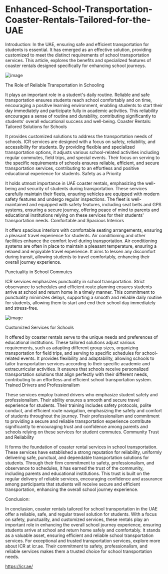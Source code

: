 # Enhanced-School-Transportation-Coaster-Rentals-Tailored-for-the-UAE
Introduction: 
In the UAE, ensuring safe and efficient transportation for students is essential. It has emerged as an effective solution, providing customized to meet the distinct requirements of school transportation services. This article, explores the benefits and specialized features of coaster rentals designed specifically for enhancing school journeys.

![image](https://github.com/icrbuses/Enhanced-School-Transportation-Coaster-Rentals-Tailored-for-the-UAE/assets/156324117/c335302a-bb37-46c4-b89b-99c04e25fd71)

 
The Role of Reliable Transportation in Schooling

It plays an important role in a student's daily routine. Reliable and safe transportation ensures students reach school comfortably and on time, encouraging a positive learning environment, enabling students to start their day immediately and participate fully in academic activities. This reliability encourages a sense of routine and durability, contributing significantly to students' overall educational success and well-being.
Coaster Rentals: Tailored Solutions for Schools 

It provides customized solutions to address the transportation needs of schools. ICR services are designed with a focus on safety, reliability, and accessibility for students. By providing flexible and specialized transportation options, it adjusts various school-related activities including regular commutes, field trips, and special events. Their focus on serving to the specific requirements of schools ensures reliable, efficient, and secure transportation services, contributing to an effortless and positive educational experience for students.
Safety as a Priority 

It holds utmost importance in UAE coaster rentals, emphasizing the well-being and security of students during transportation. These services carefully maintain their fleets, ensuring vehicles are equipped with modern safety features and undergo regular inspections. The fleet is well-maintained and equipped with safety features, including seat belts and GPS systems, ensuring a secure journey, offering peace of mind to parents and educational institutions relying on these services for their students' transportation needs.
Comfortable and Spacious Interiors 

It offers spacious interiors with comfortable seating arrangements, ensuring a pleasant travel experience for students. Air conditioning and other facilities enhance the comfort level during transportation. Air conditioning systems are often in place to maintain a pleasant temperature, ensuring a relaxed and enjoyable travel experience. It aims to lessen any discomfort during transit, allowing students to travel comfortably, enhancing their overall journey experience.

Punctuality in School Commutes 

ICR services emphasizes punctuality in school transportation. Strict observance to schedules and efficient route planning ensures students arrive at school and return home in a timely manner. This commitment to punctuality minimizes delays, supporting a smooth and reliable daily routine for students, allowing them to start and end their school day immediately and stress-free.

![image](https://github.com/icrbuses/Enhanced-School-Transportation-Coaster-Rentals-Tailored-for-the-UAE/assets/156324117/65c172db-071e-4c2e-a129-8eb82b4acbc6)

 
Customized Services for Schools 

It offered by coaster rentals serve to the unique needs and preferences of educational institutions. These tailored solutions adjust various requirements, such as adapting different group sizes, organizing transportation for field trips, and serving to specific schedules for school-related events. It provides flexibility and adaptability, allowing schools to tailor transportation services according to their specific academic and extracurricular activities. It ensures that schools receive personalized transportation solutions that align perfectly with their different needs, contributing to an effortless and efficient school transportation system.
Trained Drivers and Professionalism

These services employ trained drivers who emphasize student safety and professionalism. Their ability ensures a smooth and secure travel experience for students. Their training includes safety protocols, polite conduct, and efficient route navigation, emphasizing the safety and comfort of students throughout the journey. Their professionalism and commitment to providing a secure and reliable transportation experience contribute significantly to encouraging trust and confidence among parents and schools relying on these services for student commutes.
Community Trust and Reliability

It forms the foundation of coaster rental services in school transportation. These services have established a strong reputation for reliability, uniformly delivering safe, punctual, and dependable transportation solutions for students. Through their firm commitment to safety, professionalism, and observance to schedules, it has earned the trust of the community, including parents and educational institutions. This trust is built on the regular delivery of reliable services, encouraging confidence and assurance among participants that students will receive secure and efficient transportation, enhancing the overall school journey experience.

Conclusion: 

In conclusion, coaster rentals tailored for school transportation in the UAE offer a reliable, safe, and regular travel solution for students. With a focus on safety, punctuality, and customized services, these rentals play an important role in enhancing the overall school journey experience, ensuring students arrive at school and return home safely and comfortably. It stands as a valuable asset, ensuring efficient and reliable school transportation services. For exceptional and trusted transportation services, explore more about ICR at icr.ae. Their commitment to safety, professionalism, and reliable services makes them a trusted choice for school transportation needs.

https://icr.ae/

